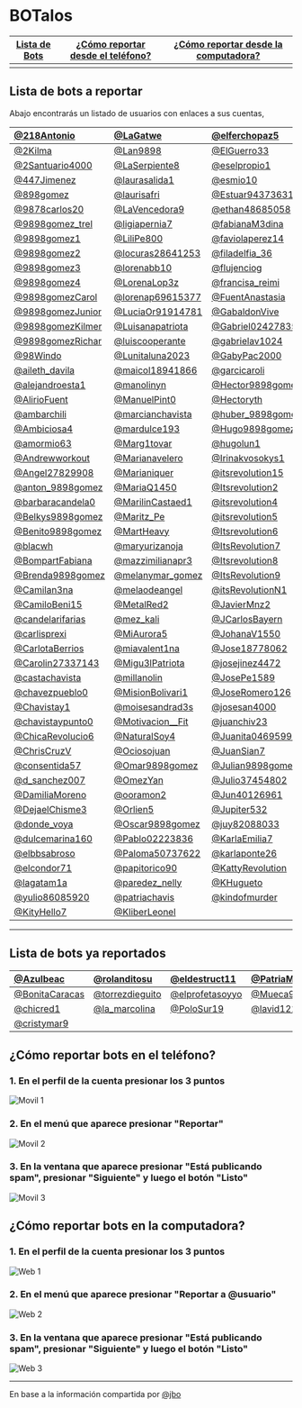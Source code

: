 # BOTalos

[Lista de Bots](#lista-de-bots-a-reportar) | [¿Cómo reportar desde el teléfono?](#cómo-reportar-bots-en-el-teléfono) | [¿Cómo reportar desde la computadora?](#cómo-reportar-bots-en-la-computadora) 
:------------: | :-------------: | :-------------:
 |  | 

  

## Lista de bots a reportar
Abajo encontrarás un listado de usuarios con enlaces a sus cuentas, 




<a href='https://twitter.com/218Antonio' target='_blank'>@218Antonio</a> | <a href='https://twitter.com/LaGatwe' target='_blank'>@LaGatwe</a> | <a href='https://twitter.com/elferchopaz5' target='_blank'>@elferchopaz5</a> | <a href='https://twitter.com/patricmonserrat' target='_blank'>@patricmonserrat</a>
:------------ | :------------- | :------------- | :-------------
<a href='https://twitter.com/2Kilma' target='_blank'>@2Kilma</a> | <a href='https://twitter.com/Lan9898' target='_blank'>@Lan9898</a> | <a href='https://twitter.com/ElGuerro33' target='_blank'>@ElGuerro33</a> | <a href='https://twitter.com/Patry39450214' target='_blank'>@Patry39450214</a>
<a href='https://twitter.com/2Santuario4000' target='_blank'>@2Santuario4000</a> | <a href='https://twitter.com/LaSerpiente8' target='_blank'>@LaSerpiente8</a> | <a href='https://twitter.com/eselpropio1' target='_blank'>@eselpropio1</a> | <a href='https://twitter.com/Pedrod1azM' target='_blank'>@Pedrod1azM</a>
<a href='https://twitter.com/447Jimenez' target='_blank'>@447Jimenez</a> | <a href='https://twitter.com/laurasalida1' target='_blank'>@laurasalida1</a> | <a href='https://twitter.com/esmio10' target='_blank'>@esmio10</a> | <a href='https://twitter.com/pedroparedezyo' target='_blank'>@pedroparedezyo</a>
<a href='https://twitter.com/898gomez' target='_blank'>@898gomez</a> | <a href='https://twitter.com/laurisafri' target='_blank'>@laurisafri</a> | <a href='https://twitter.com/Estuar94373631' target='_blank'>@Estuar94373631</a> | <a href='https://twitter.com/perezandreeina' target='_blank'>@perezandreeina</a>
<a href='https://twitter.com/9878carlos20' target='_blank'>@9878carlos20</a> | <a href='https://twitter.com/LaVencedora9' target='_blank'>@LaVencedora9</a> | <a href='https://twitter.com/ethan48685058' target='_blank'>@ethan48685058</a> | <a href='https://twitter.com/Picarayo10' target='_blank'>@Picarayo10</a>
<a href='https://twitter.com/9898gomez_trel' target='_blank'>@9898gomez_trel</a> | <a href='https://twitter.com/ligiapernia7' target='_blank'>@ligiapernia7</a> | <a href='https://twitter.com/fabianaM3dina' target='_blank'>@fabianaM3dina</a> | <a href='https://twitter.com/PilarBeaF' target='_blank'>@PilarBeaF</a>
<a href='https://twitter.com/9898gomez1' target='_blank'>@9898gomez1</a> | <a href='https://twitter.com/LiliPe800' target='_blank'>@LiliPe800</a> | <a href='https://twitter.com/faviolaperez14' target='_blank'>@faviolaperez14</a> | <a href='https://twitter.com/pilargu33603250' target='_blank'>@pilargu33603250</a>
<a href='https://twitter.com/9898gomez2' target='_blank'>@9898gomez2</a> | <a href='https://twitter.com/locuras28641253' target='_blank'>@locuras28641253</a> | <a href='https://twitter.com/filadelfia_36' target='_blank'>@filadelfia_36</a> | <a href='https://twitter.com/playa222120' target='_blank'>@playa222120</a>
<a href='https://twitter.com/9898gomez3' target='_blank'>@9898gomez3</a> | <a href='https://twitter.com/lorenabb10' target='_blank'>@lorenabb10</a> | <a href='https://twitter.com/flujenciog' target='_blank'>@flujenciog</a> | <a href='https://twitter.com/Playa2221201' target='_blank'>@Playa2221201</a>
<a href='https://twitter.com/9898gomez4' target='_blank'>@9898gomez4</a> | <a href='https://twitter.com/LorenaLop3z' target='_blank'>@LorenaLop3z</a> | <a href='https://twitter.com/francisa_reimi' target='_blank'>@francisa_reimi</a> | <a href='https://twitter.com/potencias_7' target='_blank'>@potencias_7</a>
<a href='https://twitter.com/9898gomezCarol' target='_blank'>@9898gomezCarol</a> | <a href='https://twitter.com/lorenap69615377' target='_blank'>@lorenap69615377</a> | <a href='https://twitter.com/FuentAnastasia' target='_blank'>@FuentAnastasia</a> | <a href='https://twitter.com/power_alondra' target='_blank'>@power_alondra</a>
<a href='https://twitter.com/9898gomezJunior' target='_blank'>@9898gomezJunior</a> | <a href='https://twitter.com/LuciaOr91914781' target='_blank'>@LuciaOr91914781</a> | <a href='https://twitter.com/GabaldonVive' target='_blank'>@GabaldonVive</a> | <a href='https://twitter.com/pueblogrande0' target='_blank'>@pueblogrande0</a>
<a href='https://twitter.com/9898gomezKilmer' target='_blank'>@9898gomezKilmer</a> | <a href='https://twitter.com/Luisanapatriota' target='_blank'>@Luisanapatriota</a> | <a href='https://twitter.com/Gabriel02427835' target='_blank'>@Gabriel02427835</a> | <a href='https://twitter.com/PuraEvolucion' target='_blank'>@PuraEvolucion</a>
<a href='https://twitter.com/9898gomezRichar' target='_blank'>@9898gomezRichar</a> | <a href='https://twitter.com/luiscooperante' target='_blank'>@luiscooperante</a> | <a href='https://twitter.com/gabrielav1024' target='_blank'>@gabrielav1024</a> | <a href='https://twitter.com/Ramon20126962' target='_blank'>@Ramon20126962</a>
<a href='https://twitter.com/98Windo' target='_blank'>@98Windo</a> | <a href='https://twitter.com/Lunitaluna2023' target='_blank'>@Lunitaluna2023</a> | <a href='https://twitter.com/GabyPac2000' target='_blank'>@GabyPac2000</a> | <a href='https://twitter.com/RDRIVER34' target='_blank'>@RDRIVER34</a>
<a href='https://twitter.com/aileth_davila' target='_blank'>@aileth_davila</a> | <a href='https://twitter.com/maicol18941866' target='_blank'>@maicol18941866</a> | <a href='https://twitter.com/garcicaroli' target='_blank'>@garcicaroli</a> | <a href='https://twitter.com/RigarManuel' target='_blank'>@RigarManuel</a>
<a href='https://twitter.com/alejandroesta1' target='_blank'>@alejandroesta1</a> | <a href='https://twitter.com/manolinyn' target='_blank'>@manolinyn</a> | <a href='https://twitter.com/Hector9898gomez' target='_blank'>@Hector9898gomez</a> | <a href='https://twitter.com/RodriVict0ria' target='_blank'>@RodriVict0ria</a>
<a href='https://twitter.com/AlirioFuent' target='_blank'>@AlirioFuent</a> | <a href='https://twitter.com/ManuelPint0' target='_blank'>@ManuelPint0</a> | <a href='https://twitter.com/Hectoryth' target='_blank'>@Hectoryth</a> | <a href='https://twitter.com/RojasNaicelys' target='_blank'>@RojasNaicelys</a>
<a href='https://twitter.com/ambarchili' target='_blank'>@ambarchili</a> | <a href='https://twitter.com/marcianchavista' target='_blank'>@marcianchavista</a> | <a href='https://twitter.com/huber_9898gomez' target='_blank'>@huber_9898gomez</a> | <a href='https://twitter.com/RositaC42842426' target='_blank'>@RositaC42842426</a>
<a href='https://twitter.com/Ambiciosa4' target='_blank'>@Ambiciosa4</a> | <a href='https://twitter.com/mardulce193' target='_blank'>@mardulce193</a> | <a href='https://twitter.com/Hugo9898gomez' target='_blank'>@Hugo9898gomez</a> | <a href='https://twitter.com/salinsalan' target='_blank'>@salinsalan</a>
<a href='https://twitter.com/amormio63' target='_blank'>@amormio63</a> | <a href='https://twitter.com/Marg1tovar' target='_blank'>@Marg1tovar</a> | <a href='https://twitter.com/hugolun1' target='_blank'>@hugolun1</a> | <a href='https://twitter.com/samiiifer' target='_blank'>@samiiifer</a>
<a href='https://twitter.com/Andrewworkout' target='_blank'>@Andrewworkout</a> | <a href='https://twitter.com/Marianavelero' target='_blank'>@Marianavelero</a> | <a href='https://twitter.com/Irinakvosokys1' target='_blank'>@Irinakvosokys1</a> | <a href='https://twitter.com/Sebastiiim' target='_blank'>@Sebastiiim</a>
<a href='https://twitter.com/Angel27829908' target='_blank'>@Angel27829908</a> | <a href='https://twitter.com/Marianiquer' target='_blank'>@Marianiquer</a> | <a href='https://twitter.com/itsrevolution15' target='_blank'>@itsrevolution15</a> | <a href='https://twitter.com/Sentil65' target='_blank'>@Sentil65</a>
<a href='https://twitter.com/anton_9898gomez' target='_blank'>@anton_9898gomez</a> | <a href='https://twitter.com/MariaQ1450' target='_blank'>@MariaQ1450</a> | <a href='https://twitter.com/Itsrevolution2' target='_blank'>@Itsrevolution2</a> | <a href='https://twitter.com/Sex_0logia' target='_blank'>@Sex_0logia</a>
<a href='https://twitter.com/barbaracandela0' target='_blank'>@barbaracandela0</a> | <a href='https://twitter.com/MarilinCastaed1' target='_blank'>@MarilinCastaed1</a> | <a href='https://twitter.com/itsrevolution4' target='_blank'>@itsrevolution4</a> | <a href='https://twitter.com/SexyEsto4' target='_blank'>@SexyEsto4</a>
<a href='https://twitter.com/Belkys9898gomez' target='_blank'>@Belkys9898gomez</a> | <a href='https://twitter.com/Maritz_Pe' target='_blank'>@Maritz_Pe</a> | <a href='https://twitter.com/itsrevolution5' target='_blank'>@itsrevolution5</a> | <a href='https://twitter.com/siempreroja5' target='_blank'>@siempreroja5</a>
<a href='https://twitter.com/Benito9898gomez' target='_blank'>@Benito9898gomez</a> | <a href='https://twitter.com/MartHeavy' target='_blank'>@MartHeavy</a> | <a href='https://twitter.com/Itsrevolution6' target='_blank'>@Itsrevolution6</a> | <a href='https://twitter.com/siempretuya95' target='_blank'>@siempretuya95</a>
<a href='https://twitter.com/blacwh' target='_blank'>@blacwh</a> | <a href='https://twitter.com/maryurizanoja' target='_blank'>@maryurizanoja</a> | <a href='https://twitter.com/ItsRevolution7' target='_blank'>@ItsRevolution7</a> | <a href='https://twitter.com/siloBarrios' target='_blank'>@siloBarrios</a>
<a href='https://twitter.com/BompartFabiana' target='_blank'>@BompartFabiana</a> | <a href='https://twitter.com/mazzimilianapr3' target='_blank'>@mazzimilianapr3</a> | <a href='https://twitter.com/Itsrevolution8' target='_blank'>@Itsrevolution8</a> | <a href='https://twitter.com/Simon86887676' target='_blank'>@Simon86887676</a>
<a href='https://twitter.com/Brenda9898gomez' target='_blank'>@Brenda9898gomez</a> | <a href='https://twitter.com/melanymar_gomez' target='_blank'>@melanymar_gomez</a> | <a href='https://twitter.com/ItsRevolution9' target='_blank'>@ItsRevolution9</a> | <a href='https://twitter.com/SimonRey3s' target='_blank'>@SimonRey3s</a>
<a href='https://twitter.com/Camilan3na' target='_blank'>@Camilan3na</a> | <a href='https://twitter.com/melaodeangel' target='_blank'>@melaodeangel</a> | <a href='https://twitter.com/itsRevolutionN1' target='_blank'>@itsRevolutionN1</a> | <a href='https://twitter.com/sisoychavista5' target='_blank'>@sisoychavista5</a>
<a href='https://twitter.com/CamiloBeni15' target='_blank'>@CamiloBeni15</a> | <a href='https://twitter.com/MetalRed2' target='_blank'>@MetalRed2</a> | <a href='https://twitter.com/JavierMnz2' target='_blank'>@JavierMnz2</a> | <a href='https://twitter.com/soychavez0' target='_blank'>@soychavez0</a>
<a href='https://twitter.com/candelarifarias' target='_blank'>@candelarifarias</a> | <a href='https://twitter.com/mez_kali' target='_blank'>@mez_kali</a> | <a href='https://twitter.com/JCarlosBayern' target='_blank'>@JCarlosBayern</a> | <a href='https://twitter.com/superchavista10' target='_blank'>@superchavista10</a>
<a href='https://twitter.com/carlisprexi' target='_blank'>@carlisprexi</a> | <a href='https://twitter.com/MiAurora5' target='_blank'>@MiAurora5</a> | <a href='https://twitter.com/JohanaV1550' target='_blank'>@JohanaV1550</a> | <a href='https://twitter.com/Superpodye' target='_blank'>@Superpodye</a>
<a href='https://twitter.com/CarlotaBerrios' target='_blank'>@CarlotaBerrios</a> | <a href='https://twitter.com/miavalent1na' target='_blank'>@miavalent1na</a> | <a href='https://twitter.com/Jose18778062' target='_blank'>@Jose18778062</a> | <a href='https://twitter.com/Teamoyo7' target='_blank'>@Teamoyo7</a>
<a href='https://twitter.com/Carolin27337143' target='_blank'>@Carolin27337143</a> | <a href='https://twitter.com/Migu3lPatriota' target='_blank'>@Migu3lPatriota</a> | <a href='https://twitter.com/josejinez4472' target='_blank'>@josejinez4472</a> | <a href='https://twitter.com/Temer32449887' target='_blank'>@Temer32449887</a>
<a href='https://twitter.com/castachavista' target='_blank'>@castachavista</a> | <a href='https://twitter.com/millanolin' target='_blank'>@millanolin</a> | <a href='https://twitter.com/JosePe1589' target='_blank'>@JosePe1589</a> | <a href='https://twitter.com/Teofilo27443407' target='_blank'>@Teofilo27443407</a>
<a href='https://twitter.com/chavezpueblo0' target='_blank'>@chavezpueblo0</a> | <a href='https://twitter.com/MisionBolivari1' target='_blank'>@MisionBolivari1</a> | <a href='https://twitter.com/JoseRomero126' target='_blank'>@JoseRomero126</a> | <a href='https://twitter.com/tibu334' target='_blank'>@tibu334</a>
<a href='https://twitter.com/Chavistay1' target='_blank'>@Chavistay1</a> | <a href='https://twitter.com/moisesandrad3s' target='_blank'>@moisesandrad3s</a> | <a href='https://twitter.com/josesan4000' target='_blank'>@josesan4000</a> | <a href='https://twitter.com/Ujiel4' target='_blank'>@Ujiel4</a>
<a href='https://twitter.com/chavistaypunto0' target='_blank'>@chavistaypunto0</a> | <a href='https://twitter.com/Motivacion__Fit' target='_blank'>@Motivacion__Fit</a> | <a href='https://twitter.com/juanchiv23' target='_blank'>@juanchiv23</a> | <a href='https://twitter.com/Valenciasosa20' target='_blank'>@Valenciasosa20</a>
<a href='https://twitter.com/ChicaRevolucio6' target='_blank'>@ChicaRevolucio6</a> | <a href='https://twitter.com/NaturalSoy4' target='_blank'>@NaturalSoy4</a> | <a href='https://twitter.com/Juanita04695997' target='_blank'>@Juanita04695997</a> | <a href='https://twitter.com/Valentinav1550' target='_blank'>@Valentinav1550</a>
<a href='https://twitter.com/ChrisCruzV' target='_blank'>@ChrisCruzV</a> | <a href='https://twitter.com/Ociosojuan' target='_blank'>@Ociosojuan</a> | <a href='https://twitter.com/JuanSian7' target='_blank'>@JuanSian7</a> | <a href='https://twitter.com/venezuela820' target='_blank'>@venezuela820</a>
<a href='https://twitter.com/consentida57' target='_blank'>@consentida57</a> | <a href='https://twitter.com/Omar9898gomez' target='_blank'>@Omar9898gomez</a> | <a href='https://twitter.com/Julian9898gomez' target='_blank'>@Julian9898gomez</a> | <a href='https://twitter.com/VenezuelaAmada4' target='_blank'>@VenezuelaAmada4</a>
<a href='https://twitter.com/d_sanchez007' target='_blank'>@d_sanchez007</a> | <a href='https://twitter.com/OmezYan' target='_blank'>@OmezYan</a> | <a href='https://twitter.com/Julio37454802' target='_blank'>@Julio37454802</a> | <a href='https://twitter.com/Viki30049335' target='_blank'>@Viki30049335</a>
<a href='https://twitter.com/DamiliaMoreno' target='_blank'>@DamiliaMoreno</a> | <a href='https://twitter.com/ooramon2' target='_blank'>@ooramon2</a> | <a href='https://twitter.com/Jun40126961' target='_blank'>@Jun40126961</a> | <a href='https://twitter.com/vinchensomacuto' target='_blank'>@vinchensomacuto</a>
<a href='https://twitter.com/DejaelChisme3' target='_blank'>@DejaelChisme3</a> | <a href='https://twitter.com/Orlien5' target='_blank'>@Orlien5</a> | <a href='https://twitter.com/Jupiter532' target='_blank'>@Jupiter532</a> | <a href='https://twitter.com/yandrea87' target='_blank'>@yandrea87</a>
<a href='https://twitter.com/donde_voya' target='_blank'>@donde_voya</a> | <a href='https://twitter.com/Oscar9898gomez' target='_blank'>@Oscar9898gomez</a> | <a href='https://twitter.com/juy82088033' target='_blank'>@juy82088033</a> | <a href='https://twitter.com/Yanthe23' target='_blank'>@Yanthe23</a>
<a href='https://twitter.com/dulcemarina160' target='_blank'>@dulcemarina160</a> | <a href='https://twitter.com/Pablo02223836' target='_blank'>@Pablo02223836</a> | <a href='https://twitter.com/KarlaEmilia7' target='_blank'>@KarlaEmilia7</a> | <a href='https://twitter.com/yesica32984605' target='_blank'>@yesica32984605</a>
<a href='https://twitter.com/elbbsabroso' target='_blank'>@elbbsabroso</a> | <a href='https://twitter.com/Paloma50737622' target='_blank'>@Paloma50737622</a> | <a href='https://twitter.com/karlaponte26' target='_blank'>@karlaponte26</a> | <a href='https://twitter.com/Yilio3' target='_blank'>@Yilio3</a>
<a href='https://twitter.com/elcondor71' target='_blank'>@elcondor71</a> | <a href='https://twitter.com/papitorico90' target='_blank'>@papitorico90</a> | <a href='https://twitter.com/KattyRevolution' target='_blank'>@KattyRevolution</a> | <a href='https://twitter.com/yoendrilirio' target='_blank'>@yoendrilirio</a>
<a href='https://twitter.com/lagatam1a' target='_blank'>@lagatam1a</a> | <a href='https://twitter.com/paredez_nelly' target='_blank'>@paredez_nelly</a> | <a href='https://twitter.com/KHugueto' target='_blank'>@KHugueto</a> | <a href='https://twitter.com/yotancarriola' target='_blank'>@yotancarriola</a>
<a href='https://twitter.com/yulio86085920' target='_blank'>@yulio86085920</a> | <a href='https://twitter.com/patriachavis' target='_blank'>@patriachavis</a> | <a href='https://twitter.com/kindofmurder' target='_blank'>@kindofmurder</a> | <a href='https://twitter.com/yuk_9898gomez' target='_blank'>@yuk_9898gomez</a>
<a href='https://twitter.com/KityHello7' target='_blank'>@KityHello7</a> | <a href='https://twitter.com/KliberLeonel' target='_blank'>@KliberLeonel</a> |  | 


  
  -----------------------------------------
  
## Lista de bots ya reportados


<a href='https://twitter.com/Azulbeac' target='_blank'>@Azulbeac</a> | <a href='https://twitter.com/rolanditosu' target='_blank'>@rolanditosu</a> | <a href='https://twitter.com/eldestruct11' target='_blank'>@eldestruct11</a> | <a href='https://twitter.com/PatriaMia15' target='_blank'>@PatriaMia15</a>
:------------ | :------------- | :------------- | :-------------
<a href='https://twitter.com/BonitaCaracas' target='_blank'>@BonitaCaracas</a> | <a href='https://twitter.com/torrezdieguito' target='_blank'>@torrezdieguito</a> | <a href='https://twitter.com/elprofetasoyyo' target='_blank'>@elprofetasoyyo</a> | <a href='https://twitter.com/Mueca97906683' target='_blank'>@Mueca97906683</a>
<a href='https://twitter.com/chicred1' target='_blank'>@chicred1</a> | <a href='https://twitter.com/la_marcolina' target='_blank'>@la_marcolina</a> | <a href='https://twitter.com/PoloSur19' target='_blank'>@PoloSur19</a> | <a href='https://twitter.com/lavid1212' target='_blank'>@lavid1212</a>
<a href='https://twitter.com/cristymar9' target='_blank'>@cristymar9</a> |  |  | 


  

## ¿Cómo reportar bots en el teléfono?

### 1. En el perfil de la cuenta presionar los 3 puntos
![Movil 1](movil-1.png)

### 2. En el menú que aparece presionar "Reportar"
![Movil 2](movil-2.png)

### 3. En la ventana que aparece presionar "Está publicando spam", presionar "Siguiente" y luego el botón "Listo"
![Movil 3](movil-3.png)


## ¿Cómo reportar bots en la computadora?

### 1. En el perfil de la cuenta presionar los 3 puntos
![Web 1](web-1.png)


### 2. En el menú que aparece presionar "Reportar a @usuario"
![Web 2](web-2.png)


### 3. En la ventana que aparece presionar "Está publicando spam", presionar "Siguiente" y luego el botón "Listo"
![Web 3](web-3.png)


-------------------------------
En base a la información compartida por <a href='https://twitter.com/jbo/status/872772026171351040' target='_blank'>@jbo</a>
